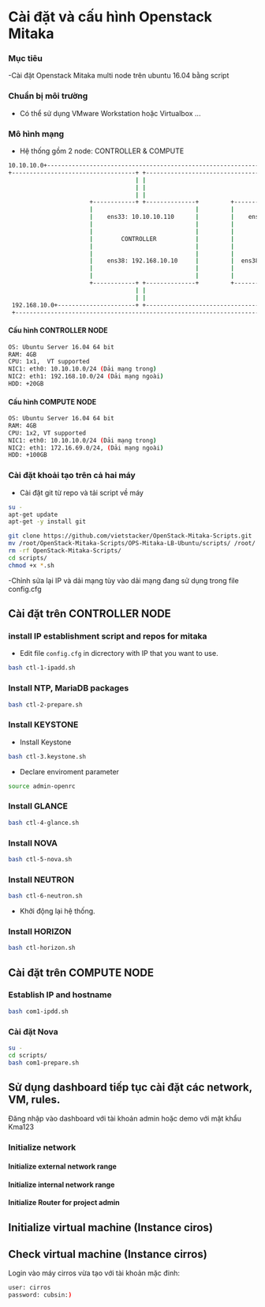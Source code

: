 # Cài đặt và cấu hình Openstack Mitaka

### Mục tiêu
-Cài đặt Openstack Mitaka multi node trên ubuntu 16.04 bằng script
### Chuẩn bị môi trường
- Có thể sử dụng VMware Workstation hoặc Virtualbox ... 

### Mô hình mạng
- Hệ thống gồm 2 node: CONTROLLER & COMPUTE
```sh
10.10.10.0+-------------------------------------------------------------------------------------------------------+
+-----------------------------------+ +-------------------------------------+ +-----------------------------------+
                                    | |                                     | |
                                    | |                                     | |
                                    | |                                     | |
                       +------------+ +--------------+         +------------+ +-----------+
                       |                             |         |                          |
                       |    ens33: 10.10.10.110      |         |    ens33: 10.10.10.11    |
                       |                             |         |                          |
                       |                             |         |                          |
                       |        CONTROLLER           |         |         COMPUTE          |
                       |                             |         |                          |
                       |                             |         |                          |
                       |    ens38: 192.168.10.10     |         |  ens38: 192.168.10.11    |
                       |                             |         |                          |
                       |                             |         |                          |
                       +------------+ +--------------+         +------------+ +-----------+
                                    | |                                     | |
                                    | |                                     | |
 192.168.10.0+----------------------+ +-------------------------------------+ +-----------------------------------+
 +----------------------------------------------------------------------------------------------------------------+

```

#### Cấu hình CONTROLLER NODE
```sh
OS: Ubuntu Server 16.04 64 bit
RAM: 4GB
CPU: 1x1,  VT supported
NIC1: eth0: 10.10.10.0/24 (Dải mạng trong)
NIC2: eth1: 192.168.10.0/24 (Dải mạng ngoài)
HDD: +20GB
```


#### Cấu hình COMPUTE NODE
```sh
OS: Ubuntu Server 16.04 64 bit
RAM: 4GB
CPU: 1x2, VT supported
NIC1: eth0: 10.10.10.0/24 (Dải mạng trong)
NIC2: eth1: 172.16.69.0/24, (Dải mạng ngoài)
HDD: +100GB
```

### Cài đặt khoải tạo trên cả hai máy
- Cài đặt git từ repo và tải script về máy
```sh
su -
apt-get update
apt-get -y install git 

git clone https://github.com/vietstacker/OpenStack-Mitaka-Scripts.git
mv /root/OpenStack-Mitaka-Scripts/OPS-Mitaka-LB-Ubuntu/scripts/ /root/
rm -rf OpenStack-Mitaka-Scripts/
cd scripts/
chmod +x *.sh
```
-Chỉnh sửa lại IP và dải mạng tùy vào dải mạng đang sử dụng trong file config.cfg

## Cài đặt trên CONTROLLER NODE
### install IP establishment script and repos for mitaka
- Edit file `config.cfg` in dicrectory with IP that you want to use.
 
```sh
bash ctl-1-ipadd.sh
```

### Install NTP, MariaDB packages
```sh
bash ctl-2-prepare.sh
```

### Install KEYSTONE
- Install Keystone
```sh
bash ctl-3.keystone.sh
```

- Declare enviroment parameter
```sh
source admin-openrc
```

### Install GLANCE
```sh
bash ctl-4-glance.sh
```

### Install NOVA
```sh
bash ctl-5-nova.sh
```

### Install NEUTRON
```sh
bash ctl-6-neutron.sh
```
- Khởi động lại hệ thống.

### Install HORIZON
```sh
bash ctl-horizon.sh
```

## Cài đặt trên COMPUTE NODE
### Establish IP and hostname
```sh
bash com1-ipdd.sh
```
### Cài đặt Nova
```sh
su -
cd scripts/
bash com1-prepare.sh
```

## Sử dụng dashboard tiếp tục cài đặt các network, VM, rules.
Đăng nhập vào dashboard với tài khoản admin hoặc demo với mật khẩu Kma123
### Initialize network
#### Initialize external network range
#### Initialize internal network range
#### Initialize Router for project admin
## Initialize virtual machine (Instance ciros)
## Check virtual machine (Instance cirros)
Login vào máy cirros vừa tạo với tài khoản mặc đinh:
```sh
user: cirros
password: cubsin:)
```






